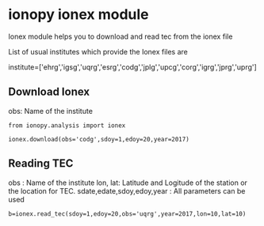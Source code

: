 # ionopy ionex module

Ionex module helps you to download and read tec from the ionex file

List of usual institutes which provide the Ionex files are

institute=['ehrg','igsg','uqrg','esrg','codg','jplg','upcg','corg','igrg','jprg','uprg']

## Download Ionex

obs: Name of the institute

```
from ionopy.analysis import ionex

ionex.download(obs='codg',sdoy=1,edoy=20,year=2017)
```

## Reading TEC

obs : Name of the institute
lon, lat: Latitude and Logitude of the station or the location for TEC.
sdate,edate,sdoy,edoy,year : All parameters can be used

```
b=ionex.read_tec(sdoy=1,edoy=20,obs='uqrg',year=2017,lon=10,lat=10)
```
